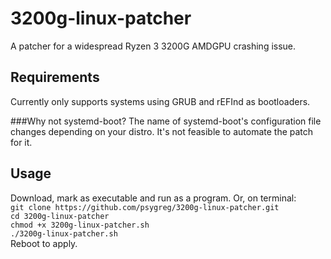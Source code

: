 # 3200g-linux-patcher
A patcher for a widespread Ryzen 3 3200G AMDGPU crashing issue.

## Requirements
Currently only supports systems using GRUB and rEFInd as bootloaders.

###Why not systemd-boot?
The name of systemd-boot's configuration file changes depending on your distro. It's not feasible to automate the patch for it.

## Usage
Download, mark as executable and run as a program.
Or, on terminal:\
`git clone https://github.com/psygreg/3200g-linux-patcher.git`\
`cd 3200g-linux-patcher`\
`chmod +x 3200g-linux-patcher.sh`\
`./3200g-linux-patcher.sh`\
Reboot to apply.
